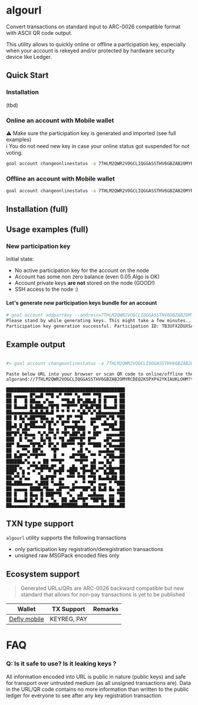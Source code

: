 # algourl

Convert transactions on standard input to ARC-0026 compatible format with ASCII QR code output.

This utility allows to quickly online or offline a participation key, especially when your account is rekeyed and/or protected by hardware security device like Ledger.

## Quick Start

### Installation

(tbd)

### Online an account with Mobile wallet 

⚠️ Make sure the participation key is generated and imported (see full examples)
</br>ℹ You do not need new key in case your online status got suspended for not voting.

```bash
goal account changeonlinestatus -a 7THLM2QWR2VOGCLIQGGASSTHV6GBZAB2OMYRCDEQ2K5PXP42YKIAUKLOHM -t - | algourl 
```

### Offline an account with Mobile wallet 
```bash
goal account changeonlinestatus -a 7THLM2QWR2VOGCLIQGGASSTHV6GBZAB2OMYRCDEQ2K5PXP42YKIAUKLOHM --online=0 -t - | algourl 
```

## Installation (full)

## Usage examples (full)

### New participation key

Initial state:
* No active participation key for the account on the node
* Account has some non zero balance (even 0.05 Algo is OK)
* Account private keys **are not** stored on the node (GOOD!)
* SSH access to the node :) 


#### Let's generate new participation keys bundle for an account



```bash
# goal account addpartkey --address=7THLM2QWR2VOGCLIQGGASSTHV6GBZAB2OMYRCDEQ2K5PXP42YKIAUKLOHM --roundFirstValid=36876865 --roundLastValid=36976865
Please stand by while generating keys. This might take a few minutes...
Participation key generation successful. Participation ID: TB3UFX2DUXSA7W7CDMWRAR4QJRALTXLGA54NPI2SIGD63XPJXX6A
```


## Example output

```bash

#> goal account changeonlinestatus -a 7THLM2QWR2VOGCLIQGGASSTHV6GBZAB2OMYRCDEQ2K5PXP42YKIAUKLOHM --online=0 -t - | algourl 

Paste below URL into your browser or scan QR code to online/offline the account
algorand://7THLM2QWR2VOGCLIQGGASSTHV6GBZAB2OMYRCDEQ2K5PXP42YKIAUKLOHM?type=keyreg&votefst=0&votelst=0

█████████████████████████████████████████████
██ ▄▄▄▄▄ █▀▄▄█ ▀▀█ ▄▀ ▀▀▀ ▀▄ ▀▀▀ ▀▀█ ▄▄▄▄▄ ██
██ █   █ ██▄▄ ▄▀▄▄   ▀▀█▄█ █▀▄██▄█ █ █   █ ██
██ █▄▄▄█ █▄███▄▄▀█▀█ ▀▀█▀▀▀ █▀█▄█▀██ █▄▄▄█ ██
██▄▄▄▄▄▄▄█▄█▄█▄█▄█ ▀ ▀ ▀ ▀ ▀▄█▄▀▄▀▄█▄▄▄▄▄▄▄██
██ █ █▄▀▄██▀▀██▄ ▄ ▀█▀ █▀ ▀▀█   ▄▄██▀▀▄▀█ ▀██
██ ▄ ▄▀▄▄██▀ ▀▄▀█▀▄▀ █▀▀ ▀█▀ ▀  █▀  ▄█▄▄▄█ ██
██▀▀▄▀▄█▄▀▀▀▀▀▀ █▄ ▄  █▀▀█▀███   █▀  ▄▄▀█▄▄██
██▀█▀▄▀█▄▄▄ ▀▄▀▄▀▀▄▀ ▀█▀▄██▀▄█ ▀ ██▀  ▄▄▄▄▄██
███  █ ▀▄▄▀  █▄▀█ ▀ ▀█ ▄██▀▀█▀ █▀▀   ▄█▀▄▄▄██
██▀ █▄▄▄▄▀█▀█▄▀ █▀▄▀ ██▀▀▀ ▀█▀ ▀▀███ ▄▀█▄▄▄██
██  ▄ ▀▀▄ ██▀▄   ▀█▀     ▀ ▄█ ▀▄   ▄▄▄█▄▄▀▀██
██ █▄█▀▀▄▀▀█▀▀▀   █  ▀  ▄█▀▀██▄ ▀▀ ▀ ▄▀██▄▄██
██████▄▀▄ ▄ ▄ ██ ▀▀▀█▀    ▀▀█▀▀ ▄█ ▄▄ █▄▀  ██
████▀▄  ▄▀▀█▄███▄█▀ ▄█  ▄█▄ ▄█▀ ██ ▄▄▀▄█▄▄▄██
███▀▄ █ ▄ ▀ ▄▀  ▀ █▀█▀ ▀██▀▄ █▀▀█▄▀  █▄██▄ ██
██▄▀▀▄▀▄▄    █▄█▀█▀ ▄▄ ▀▀▀ ▀▀█ ▀▀█ █▄▄█▄██ ██
██▄███▄▄▄▄ ▀▄███ ▀▄▄█▄   ▄▀  ▀ ▀█▀ ▄▄▄ ▀ ▀███
██ ▄▄▄▄▄ ████▄▀█▄▄ ▄█▀▀▀▄█▀▀▀██▀▄█ █▄█ █▄ ▄██
██ █   █ █▄▄ █ ███▀▀█  ▀▄  ▄█  ▄▄█▄▄▄  ▄▄ ▀██
██ █▄▄▄█ █▄▀ █ ▄ ▀▄  ██ ▄█▄▀▀█▀ ▀██▀█▄ ██ ▄██
██▄▄▄▄▄▄▄█▄▄█▄▄▄████▄██████▄▄██▄▄▄▄▄█▄▄██▄▄██

```


## TXN type support 

`algourl` utility supports the following transactions

- only participation key registration/deregistration transactions 
- unsigned raw MSGPack encoded files only

## Ecosystem support

> Generated URLs/QRs are ARC-0026 backward compatible but new standard that allows for non-pay transactions is  yet to be published

|Wallet|TX Support|Remarks|
|---|---|---|
|[Defly mobile](https://defly.app/)| KEYREG, PAY| |


# FAQ

### Q: Is it safe to use? Is it leaking keys ?

All information encoded into URL is public in nature (public keys) and safe for transport over untrusted medium (as all unsigned transactions are). Data in the URL/QR code contains no more information than written to the public ledger for everyone to see after any key registration transaction.
